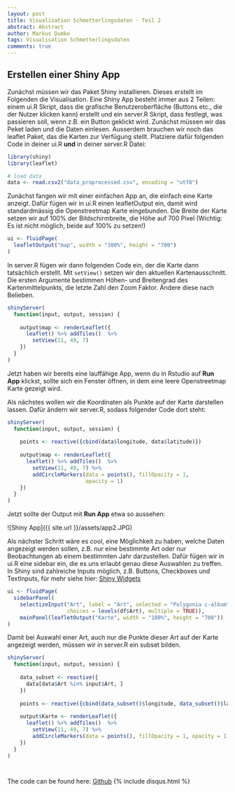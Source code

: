 ```yaml
---
layout: post
title: Visualisation Schmetterlingsdaten - Teil 2
abstract: Abstract
author: Markus Dumke
tags: Visualisation Schmetterlingsdaten
comments: true
---
```


## Erstellen einer Shiny App
Zunächst müssen wir das Paket Shiny installieren. Dieses erstellt im Folgenden die Visualisation. Eine Shiny App besteht immer aus 2 Teilen: einem ui.R Skript, dass die grafische Benutzeroberfläche (Buttons etc., die der Nutzer klicken kann) erstellt und ein server.R Skript, dass festlegt, was passieren soll, wenn z.B. ein Button geklickt wird. Zunächst müssen wir das Peket laden und die Daten einlesen. Ausserdem brauchen wir noch das leaflet Paket, das die Karten zur Verfügung stellt. Platziere dafür folgenden Code in deiner ui.R **und** in deiner server.R Datei:

```r
library(shiny)
library(leaflet)

# load data
data <- read.csv2("data_proprocessed.csv", encoding = "utf8")
```

Zunächst fangen wir mit einer einfachen App an, die einfach eine Karte anzeigt. Dafür fügen wir in ui.R einen leafletOutput ein, damit wird standardmässig die Openstreetmap Karte eingebunden. Die Breite der Karte setzen wir auf 100% der Bildschirmbreite, die Höhe auf 700 Pixel (Wichtig: Es ist nicht möglich, beide auf 100% zu setzen!)

```r
ui <- fluidPage(
  leafletOutput("map", width = "100%", height = "700")
)
```

In server.R fügen wir dann folgenden Code ein, der die Karte dann tatsächlich erstellt. Mit `setView()` setzen wir den aktuellen Kartenausschnitt. Die ersten Argumente bestimmen Höhen- und Breitengrad des Kartenmittelpunkts, die letzte Zahl den Zoom Faktor. Ändere diese nach Belieben.

```r
shinyServer(
  function(input, output, session) {
    
    output$map <- renderLeaflet({
      leaflet() %>% addTiles()  %>%
        setView(11, 49, 7)
    })
  }
)
```
Jetzt haben wir bereits eine lauffähige App, wenn du in Rstudio auf **Run App** klickst, sollte sich ein Fenster öffnen, in dem eine leere Openstreetmap Karte gezeigt wird.

Als nächstes wollen wir die Koordinaten als Punkte auf der Karte darstellen lassen. Dafür ändern wir server.R, sodass folgender Code dort steht:

```r
shinyServer(
  function(input, output, session) {
    
    points <- reactive({cbind(data$longitude, data$latitude)})
        
    output$map <- renderLeaflet({
      leaflet() %>% addTiles()  %>%
        setView(11, 49, 7) %>% 
        addCircleMarkers(data = points(), fillOpacity = 1, 
                         opacity = 1)
    })
  }
)

```

Jetzt sollte der Output mit **Run App** etwa so aussehen:

![Shiny App]({{ site.url }}/assets/app2.JPG)

Als nächster Schritt wäre es cool, eine Möglichkeit zu haben, welche Daten angezeigt werden sollen, z.B. nur eine bestimmte Art oder nur Beobachtungen ab einem bestimmten Jahr darzustellen.
Dafür fügen wir in ui.R eine sidebar ein, die es uns erlaubt genau diese Auswahlen zu treffen. In Shiny sind zahlreiche Inputs möglich, z.B. Buttons, Checkboxes und TextInputs, für mehr siehe hier: <a href="http://shiny.rstudio.com/gallery/widget-gallery.html" target="_blank">Shiny Widgets</a> 

```r
ui <- fluidPage(
  sidebarPanel(
    selectizeInput("Art", label = "Art", selected = "Polygonia c-album",
                   choices = levels(df$Art), multiple = TRUE)),
    mainPanel(leafletOutput("Karte", width = "100%", height = "700"))
)
```

Damit bei Auswahl einer Art, auch nur die Punkte dieser Art auf der Karte angezeigt werden, müssen wir in server.R ein subset bilden.

```r
shinyServer(
  function(input, output, session) {
    
    data_subset <- reactive({
      data[data$Art %in% input$Art, ]
    })
    
    points <- reactive({cbind(data_subset()$longitude, data_subset()$latitude)})
        
    output$Karte <- renderLeaflet({
      leaflet() %>% addTiles()  %>%
        setView(11, 49, 7) %>% 
        addCircleMarkers(data = points(), fillOpacity = 1, opacity = 1)
    })
  }
)
```


```r

```


```r

```




The code can be found here: [Github](https://github.com/markdumke/lepivis)
{% include disqus.html %}
